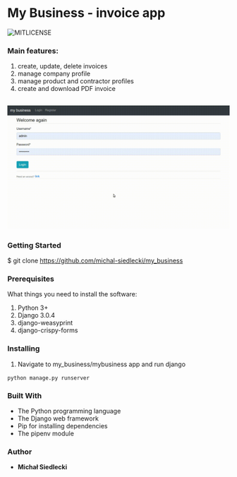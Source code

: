 # My Business - invoice app

![MITLICENSE](https://img.shields.io/badge/MIT_License-+-orange.svg?style=flat-square)

### Main features:
1. create, update, delete invoices
1. manage company profile
1. manage product and contractor profiles
1. create and download PDF invoice


![sample](/img/vid.gif)
---------------


### Getting Started

$ git clone https://github.com/michal-siedlecki/my_business

### Prerequisites

What things you need to install the software:

1. Python 3+
1. Django 3.0.4
1. django-weasyprint
1. django-crispy-forms

### Installing

1. Navigate to my_business/mybusiness app and run django

```
python manage.py runserver
```

### Built With

* The Python programming language
* The Django web framework
* Pip for installing dependencies
* The pipenv module


### Author

* **Michał Siedlecki**
